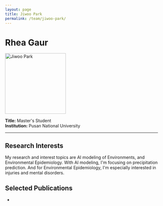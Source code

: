 ```yaml
---
layout: page
title: Jiwoo Park
permalink: /team/jiwoo-park/
---
```


# Rhea Gaur

<!--- <img src="/images/JiwooPark.jpg" alt="Jiwoo Park" width="200" /> --->
<img src="{{ site.baseurl }}/images/JiwooPark.jpg" alt="Jiwoo Park" width="200" />



**Title:** Master's Student  
**Institution:** Pusan National University  

---

## Research Interests

My research and interest topics are AI modeling of Environments, and Environmental Epidemiology. With AI modeling, I'm focusing on precipitation prediction. And for Environmental Epidemiology, I'm especially interested in injuries and mental disorders. 

## Selected Publications

- 
